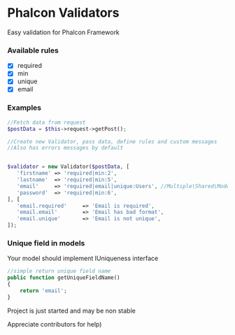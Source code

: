 # Phalcon Validators

Easy validation for Phalcon Framework

### Available rules
- [x]  required
- [x]  min
- [x]  unique
- [x] email

### Examples
```php
//Fetch data from request
$postData = $this->request->getPost();

//Create new Validator, pass data, define rules and custom messages
//Also has errors messages by default 


$validator = new Validator($postData, [
   'firstname' => 'required|min:2',
   'lastname'  => 'required|min:5',
   'email'     => 'required|email|unique:Users', //Multiple\Shared\Models\Users in modular app
   'password'  => 'required|min:6',
], [
   'email.required'     => 'Email is required',
   'email.email'        => 'Email has bad format',
   'email.unique'       => 'Email is not unique',
]);
```

### Unique field in models
Your model should implement IUniqueness interface


```php
//simple return unique field name
public function getUniqueFieldName()
{
    return 'email';
}

```

Project is just started and may be non stable

Appreciate contributors for help)
